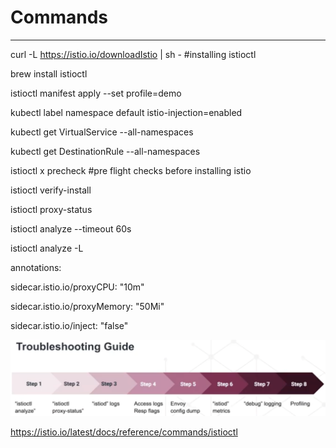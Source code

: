 # Commands

---

curl -L <https://istio.io/downloadIstio> | sh - #installing istioctl

brew install istioctl

istioctl manifest apply --set profile=demo

kubectl label namespace default istio-injection=enabled

kubectl get VirtualService --all-namespaces

kubectl get DestinationRule --all-namespaces

istioctl x precheck #pre flight checks before installing istio

istioctl verify-install

istioctl proxy-status

istioctl analyze --timeout 60s

istioctl analyze -L

annotations:

sidecar.istio.io/proxyCPU: "10m"

sidecar.istio.io/proxyMemory: "50Mi"

sidecar.istio.io/inject: "false"

![image](../../../media/DevOps-Monitoring-Commands-image1.png)

<https://istio.io/latest/docs/reference/commands/istioctl>
